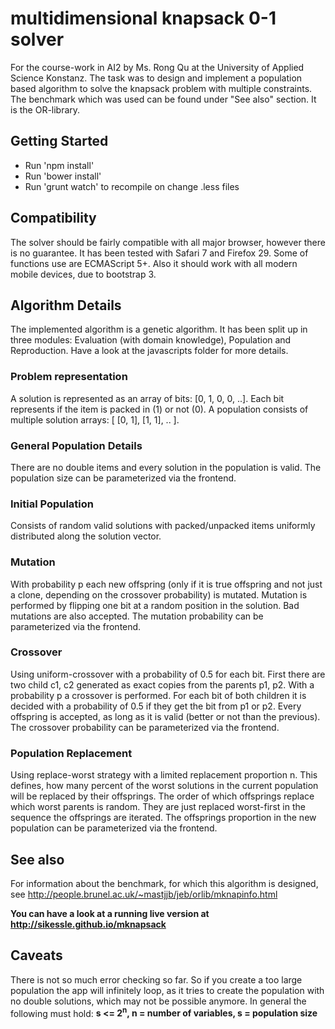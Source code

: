 # multidimensional knapsack 0-1 solver

For the course-work in AI2 by Ms. Rong Qu at the University of Applied Science Konstanz. The task was to design and implement a population
based algorithm to solve the knapsack problem with multiple constraints.
The benchmark which was used can be found under "See also" section. It
is the OR-library.

## Getting Started
- Run 'npm install'
- Run 'bower install'
- Run 'grunt watch' to recompile on change .less files

## Compatibility
The solver should be fairly compatible with all major browser, however
there is no guarantee. It has been tested with Safari 7 and Firefox 29.
Some of functions use are ECMAScript 5+. Also it should work with all
modern mobile devices, due to bootstrap 3.

## Algorithm Details
The implemented algorithm is a genetic algorithm. It has been split
up in three modules: Evaluation (with domain knowledge), Population and
Reproduction. Have a look at the javascripts folder for more details.

### Problem representation
A solution is represented as an array of bits: [0, 1, 0, 0, ..]. Each
bit represents if the item is packed in (1) or not (0). A population
consists of multiple solution arrays: [ [0, 1], [1, 1], .. ].

### General Population Details
There are no double items and every solution in the population is
valid. The population size can be parameterized via the frontend.

### Initial Population
Consists of random valid solutions with packed/unpacked items uniformly
 distributed along the solution vector.

### Mutation
With probability p each new offspring (only if it is true offspring and
not just a clone, depending on the crossover probability) is mutated.
Mutation is performed by flipping one bit at a random position in the
solution. Bad mutations are also accepted.
The mutation probability can be parameterized via the frontend.

### Crossover
Using uniform-crossover with a probability of 0.5 for each bit.
First there are two child c1, c2 generated as exact copies from the
parents p1, p2. With a probability p a crossover is performed.
For each bit of both children it is decided with a probability of 0.5
if they get the bit from p1 or p2. Every offspring is accepted, as
long as it is valid (better or not than the previous).
The crossover probability can be parameterized via the frontend.

### Population Replacement
Using replace-worst strategy with a limited replacement proportion n.
This defines, how many percent of the worst solutions in the current
population will be replaced by their offsprings. The order of which
offsprings replace which worst parents is random. They are just
replaced worst-first in the sequence the offsprings are iterated.
The offsprings proportion in the new population can be parameterized
via the frontend.

## See also
For information about the benchmark, for which this algorithm is
designed, see
http://people.brunel.ac.uk/~mastjjb/jeb/orlib/mknapinfo.html

**You can have a look at a running live version at
http://sikessle.github.io/mknapsack**

## Caveats
There is not so much error checking so far. So if you create a too large
population the app will infinitely loop, as it tries to create the
population with no double solutions, which may not be possible anymore.
In general the following must hold: **s <= 2<sup>n</sup>,
n = number of variables, s = population size**
